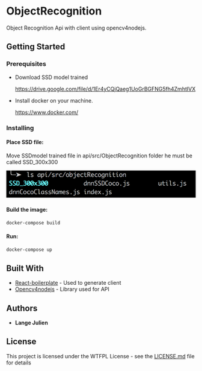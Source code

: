 # ObjectRecognition

Object Recognition Api with client using opencv4nodejs.

## Getting Started

### Prerequisites

- Download SSD model trained

  https://drive.google.com/file/d/1Er4yCQjQaeg1UoGrBGFNG5fh4ZmhtIVX

- Install docker on your machine.

  https://www.docker.com/

### Installing

#### Place SSD file:

Move SSDmodel trained file in api/src/ObjectRecognition folder he must be called SSD_300x300

![alt text](./Capture.png)

#### Build the image:

```
docker-compose build
```

#### Run:

```
docker-compose up
```

## Built With

- [React-boilerplate](https://github.com/react-boilerplate/react-boilerplate) - Used to generate client
- [Opencv4nodejs](https://github.com/justadudewhohacks/opencv4nodejs) - Library used for API

## Authors

- **Lange Julien**

## License

This project is licensed under the WTFPL License - see the [LICENSE.md](LICENSE.md) file for details
